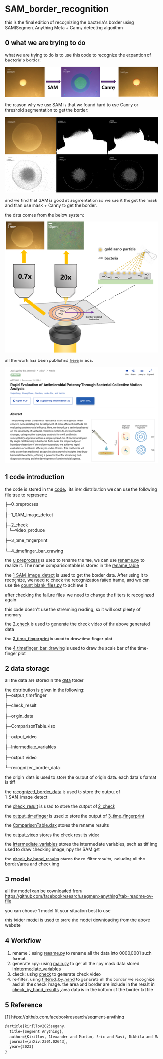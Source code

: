 # SAM_border_recognition
 this is the final edition of recognizing the bacteria's border using SAM(Segment Anything Meta)+ Canny detecting algorithm

## 0 what we are trying to do

what we are trying to do is to use this code to recognize the expantion of bacteria's border:  

![image-20241220140903840](./README.assets/image-20241220140903840.png)

the reason why we use SAM is that we found hard to use Canny or threshold segmentation to get the border:  

![image-20241220141026235](./README.assets/image-20241220141026235.png)

and we find that SAM is good at segmentation so we use it the get the mask and than use mask + Canny to get the border.  



the data comes from the below system:  

![image-20241220141801472](./README.assets/image-20241220141801472.png)

all the work has been published [here](https://pubs.acs.org/doi/10.1021/acsabm.4c01442) in acs:  

![image-20241220142117118](./README.assets/image-20241220142117118.png)

## 1 code introduction

the code is stored in the [code](./code)，its iner distribution we can use the following file tree to represent:

├─0_preprocess  
│   
├─1_SAM_image_detect  
│  
├─2_check  
│  └─video_produce  
│       
├─3_time_fingerprint  
│    
└─4_timefinger_bar_drawing  

the [0_preprocess](./data/0_preprocess) is used to rename the file, we can use [rename.py](./code/0_preprocess/rename.py) to realize it. The name comparisiontable is stored in the [rename_table](./data/ComparisionTable.xlsx)

the [1_SAM_image_detect](./code/1_SAM_image_detect) is used to get the border data. After using it to recognize, we need to check the recognization failed frame, and we can use the [count_blank_files.py](./code/0_preprocess/count_blank_files.py) to achieve it

after checking the failure files, we need to change the filters to recoginzed again

this code doesn't use the streaming reading, so it will cost plenty of memory

the [2_check](./code/2_check) is used to generate the check video of the above generated data

the [3_time_fingerprint](./code/3_time_fingerprint) is used to draw time finger plot

the [4_timefinger_bar_drawing](./code/4_timefinger_bar_drawing) is used to draw the scale bar of the time-finger plot

## 2 data storage

all the data are stored in the [data](./data) folder  

the distribution is given in the following:  
├─output_timefinger  
│  
├─check_result  
│  
├─origin_data  
│  
├─ComparisonTable.xlsx  
│    
├─output_video  
│    
├─Intermediate_variables  
│    
├─output_video  
│    
└─recognized_border_data  

the [origin_data](./data/origin_data)  is used to store the output of origin data. each data's format is tiff  

the [recognized_border_data](./data/recognized_border_data) is used to store the output of [1_SAM_image_detect](./code/1_SAM_image_detect)   

the [check_result](./data/check_result) is used to store the output of [2_check ](./code/2_check) 

the [output_timefinger](./data/output_timefinger) is used to store the output of [3_time_fingerprint](./code/3_time_fingerprint)  

the [ComparisonTable.xlsx](./data\ComparisonTable.xlsx) stores the rename results

the [output_video](./data\output_video) stores the check results video

the [Intermediate_variables](./data\Intermediate_variables) stores the intermediate variables, such as tiff img used to draw checking image, npy the SAM get

the [check_by_hand_results](./data\check_by_hand_results) stores the re-filter results, including all the border/area and check img

## 3 model

all the model can be downloaded from https://github.com/facebookresearch/segment-anything?tab=readme-ov-file  

you can choose 1 model fit your situation best to use  

this folder [model](./model) is used to store the model downloading from the  above website  

## 4 Workflow

1. rename：using [rename.py](./code/0_preprocess/rename.py) to rename all the data into 0000,0001 such format  
2. generate npy: using [main.py](./code/1_SAM_image_detect/main.py) to get all the npy mask data stored in[Intermediate_variables](./data\Intermediate_variables)  
3. check: using [check](./code/2_check) to generate check video  
4. re-filter: using [filtered_by_hand](./code\filter_by_hand) to generate all the border we recognize and all the check image. the area and border are include in the result in [check_by_hand_results](./data\check_by_hand_results) ,area data is in the bottom of the border txt file  

## 5 Reference

[1] https://github.com/facebookresearch/segment-anything

~~~latex
@article{kirillov2023segany,
  title={Segment Anything},
  author={Kirillov, Alexander and Mintun, Eric and Ravi, Nikhila and Mao, Hanzi and Rolland, Chloe and Gustafson, Laura and Xiao, Tete and Whitehead, Spencer and Berg, Alexander C. and Lo, Wan-Yen and Doll{\'a}r, Piotr and Girshick, Ross},
  journal={arXiv:2304.02643},
  year={2023}
}
~~~

